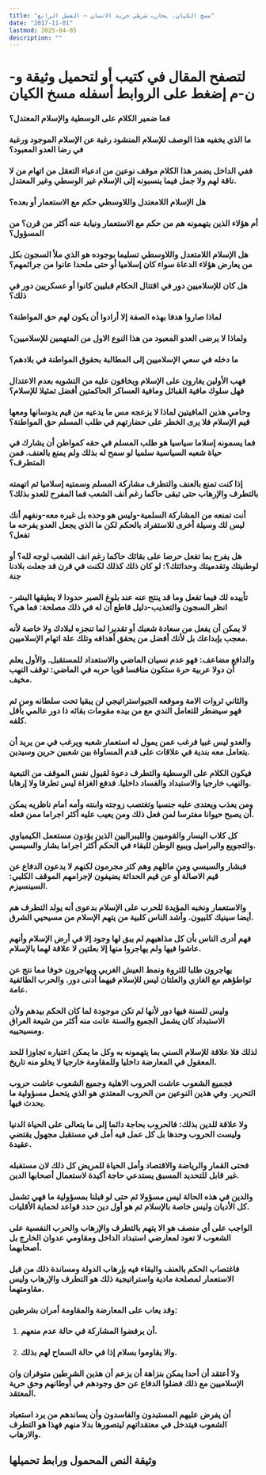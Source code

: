 ```yaml
---
title: "مسخ الكيان، يحارب شرطي حرية الانسان – الفصل الرابع"
date: "2017-11-01"
lastmod: 2025-04-05
description: ""
---
```

# **لتصفح المقال في كتيب أو لتحميل وثيقة و-ن-م إضغط على الروابط أسفله** **مسخ الكيان**

### فما ضمير الكلام على الوسطية والإسلام المعتدل؟

### ما الذي يخفيه هذا الوصف للإسلام المنشود رغبة عن الإسلام الموجود ورغبة في رضا العدو المعبود؟

### ففي الداخل يضمر هذا الكلام موقف نوعين من ادعياء التعقل من اتهام من لا ناقة لهم ولا جمل فيما ينسبونه إلى الإسلام غير الوسطي وغير المعتدل.

### هل الإسلام اللامعتدل واللاوسطي حكم مع الاستعمار أو بعده؟

### أم هؤلاء الذين يتهمونه هم من حكم مع الاستعمار ونيابة عنه أكثر من قرن؟ من المسؤول؟

### هل الإسلام اللامتعدل واللاوسطي تسليما بوجوده هو الذي ملأ السجون بكل من يعارض هؤلاء الدعاة سواء كان إسلاميا أو حتى ملحدا عانوا من جرائمهم؟

### هل كان للإسلاميين دور في اقتتال الحكام قبليين كانوا أو عسكريين دور في ذلك؟

### لماذا صاروا هدفا بهذه الصفة إلا أرادوا أن يكون لهم حق المواطنة؟

### ولماذا لا يرضى العدو المعبود من هذا النوع الاول من المتهمين للإسلاميين؟

### ما دخله في سعي الإسلاميين إلى المطالبة بحقوق المواطنة في بلادهم؟

### فهب الأولين يغارون على الإسلام ويخافون عليه من التشويه بعدم الاعتدال فهل سلوك مافية القبائل ومافية العساكر الحاكمتين أفضل تمثيلا للإسلام؟

### وحامي هذين المافيتين لماذا لا يزعجه مس ما يدعيه من قيم يدوسانها ومعها قيم الإسلام فلا يرى الخطر على حضارتهم في طلب المسلم حق المواطنة؟

### فما يسمونه إسلاما سياسيا هو طلب المسلم في حقه كمواطن أن يشارك في حياة شعبه السياسية سلميا لو سمح له بذلك ولم يمنع بالعنف. فمن المتطرف؟

### إذا كنت تمنع بالعنف والتطرف مشاركة المسلم وسمتيه إسلاميا ثم اتهمته بالتطرف والإرهاب حتى تبقى حاكما رغم أنف الشعب فما المفرح للعدو بذلك؟

### أنت تمنعه من المشاركة السلمية-وليس هو وحده بل غيره معه-ونفهم أنك ليس لك وسيلة أخرى للاستفراد بالحكم لكن ما الذي يجعل العدو يفرحه ما تفعل؟

### هل يفرح بما تفعل حرصا على بقائك حاكما رغم انف الشعب لوجه لله؟ أو لوطنيتك وتقدميتك وحداثتك؟: لو كان ذلك كذلك لكنت في قرن قد جعلت بلادنا جنة

### تأييده لك فيما تفعل وما قد ينتج عنه عند بلوغ الصبر حدودا لا يطيقها البشر-انظر السجون والتعذيب-دليل قاطع أن له في ذلك مصلحة: فما هي؟

### لا يمكن أن يفعل من سعادة شعبك أو تقديرا لما تنجزه لبلادك ولا خاصة لأنه معجب بإبداعك بل لأنك أفضل من يحقق أهدافه وتلك علة اتهام الإسلاميين.

### والدافع مضاعف: فهو عدم نسيان الماضي والاستعداد للمستقبل. والأول يعلم أن دولا عربية حرة ستكون منافسا قويا حربه في الماضي: توقف النهب مخيف.

### والثاني ثروات الامة وموقعه الجيواستراتيجي لن يبقيا تحت سلطانه ومن ثم فهو سيضطر للتعامل الندي مع من بيده مقومات بقائه ذا دور عالمي بأقل كلفه.

### والعدو ليس غبيا فرغب عمن يمول له استعمار شعبه ويرغب في من يريد أن يتعامل معه بندية في علاقات على قدم المساواة بين شعبين حرين وسيدين.

### فيكون الكلام على الوسطية والتطرف دعوة لقبول نفس الموقف من التبعية والنهب خارجيا والاستبداد والفساد داخليا. فدفع الغزاة ليس تطرفا ولا إرهابا.

### ومن يعذب ويعتدى عليه جنسيا وتغتصب زوجته وابنته وأمه أمام ناظريه يمكن أن يصبح حيوانا مفترسا لمن فعل ذلك ومن يعيب عليه أكثر اجراما ممن فعله.

### كل كلاب اليسار والقوميين والليبراليين الذين يؤدون مستعمل الكيمياوي والتجويع والبراميل ويبيع الوطن للبقاء في الحكم أكثر اجراما بشار والسيسي.

### فبشار والسيسي ومن ماثلهم وهم كثر مجرمون لكنهم لا يدعون الدفاع عن قيم الاصالة أو عن قيم الحداثة يضيفون لإجرامهم الموقف الكلبي: السينسيزم.

### والاستعمار ونخبه المؤيدة للحرب على الإسلام بدعوى أنه يولد التطرف هم أيضا سينيك كلبيون. وأشد الناس كلبية من يتهم الإسلام من مسيحيي الشرق.

### فهم أدرى الناس بأن كل مذاهبهم لم يبق لها وجود إلا في أرض الإسلام وأنهم عاشوا فيها ولم يهاجروا منها إلا بعلتين لا علاقة لهما بالإسلام.

### يهاجرون طلبا للثروة ونمط العيش الغربي ويهاجرون خوفا مما نتج عن تواطؤهم مع الغازي والعلتان ليس للإسلام فيهما أدنى دور. والحرب الطائفية عامة.

### وليس للسنة فيها دور لأنها لم تكن موجودة لما كان الحكم بيدهم ولأن الاستبداد كان يشمل الجميع والسنة عانت منه أكثر من شيعة العراق ومسيحييه.

### لذلك فلا علاقة للإسلام السني بما يتهمونه به وكل ما يمكن اعتباره تجاوزا للحد المعقول في المعارضة داخليا وللمقاومة خارجيا لا يخلو منه تاريخ.

### فجميع الشعوب عاشت الحروب الاهلية وجميع الشعوب عاشت حروب التحرير. وفي هذين النوعين من الحروب المعتدي هو الذي يتحمل مسؤولية ما يحدث فيها.

### ولا علاقة للدين بذلك: فالحروب بحاجة دائما إلى ما يتعالى على الحياة الدنيا وليست الحروب وحدها بل كل عمل فيه أمل في مستقبل مجهول يقتضي عقيدة.

### فحتى القمار والرياضة والاقتصاد وأمل الحياة للمريض كل ذلك لان مستقبله غير قابل للتحديد المسبق يستدعي حاجة أكيدة لاستعمال أصحابها الدين.

### والدين في هذه الحالة ليس مسؤولا ثم حتى لو قبلنا بمسؤولية ما فهي تشمل كل الأديان وليس خاصة بالإسلام ثم هو أول دين حدد قواعد لحماية الأقليات.

### الواجب على أي منصف هو الا يتهم بالتطرف والإرهاب والحرب النفسية على الشعوب لا تعود لمعارضي استبداد الداخل ومقاومي عدوان الخارج بل أصحابهما.

### فاغتصاب الحكم بالعنف والبقاء فيه بإرهاب الدولة ومساندة ذلك من قبل الاستعمار لمصلحة مادية واستراتيجية ذلك هو التطرف والإرهاب وليس مقاومتهما.

### وقد يعاب على المعارضة والمقاومة أمران بشرطين:

1. ### أن يرفضوا المشاركة في حالة عدم منعهم.
2. ### والا يقاوموا بسلام إذا في حالة السماح لهم بذلك.

### ولا أعتقد أن أحدا يمكن بنزاهة أن يزعم أن هذين الشرطين متوفران وان الإسلاميين مع ذلك فضلوا الدفاع عن حق وجودهم في أوطانهم وحق حرية المعتقد.

### أن يفرض عليهم المستبدون والفاسدون وأن يساندهم من يرد استعباد الشعوب فيتدخل في معتقداتهم ليتصورها بدلا منهم فهذا هو التطرف والارهاب.

## وثيقة النص المحمول ورابط تحميلها

###
